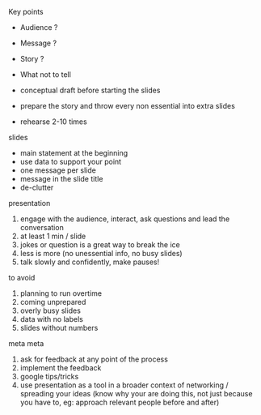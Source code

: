 Key points
- Audience ?
- Message ?
- Story ?
- What not to tell


- conceptual draft before starting the slides
- prepare the story and throw every non essential into extra slides
- rehearse 2-10 times

slides
- main statement at the beginning
- use data to support your point
- one message per slide
- message in the slide title
- de-clutter

presentation
1. engage with the audience, interact, ask questions and lead the conversation
2. at least 1 min / slide
3. jokes or question is a great way to break the ice
4. less is more (no unessential info, no busy slides)
5. talk slowly and confidently, make pauses!

to avoid
1. planning to run overtime
2. coming unprepared
3. overly busy slides
4. data with no labels
5. slides without numbers

meta meta
1. ask for feedback at any point of the process
2. implement the feedback
3. google tips/tricks
4. use presentation as a tool in a broader context of networking / spreading your ideas (know why your are doing this, not just because you have to, eg: approach relevant people before and after)